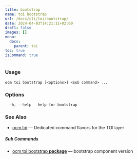 ```yaml
---
title: bootstrap
name: toi bootstrap
url: /docs/cli/toi/bootstrap/
date: 2024-04-03T14:21:11+02:00
draft: false
images: []
menu:
  docs:
    parent: toi
toc: true
isCommand: true
---
```

### Usage

```
ocm toi bootstrap [<options>] <sub command> ...
```

### Options

```
  -h, --help   help for bootstrap
```

### See Also

* [ocm toi](/docs/cli/toi)	 &mdash; Dedicated command flavors for the TOI layer


##### Sub Commands

* [ocm toi bootstrap <b>package</b>](/docs/cli/toi/bootstrap/package)	 &mdash; bootstrap component version

